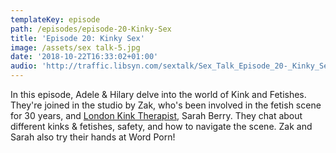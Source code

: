 ```yaml
---
templateKey: episode
path: /episodes/episode-20-Kinky-Sex
title: 'Episode 20: Kinky Sex'
image: /assets/sex talk-5.jpg
date: '2018-10-22T16:33:02+01:00'
audio: 'http://traffic.libsyn.com/sextalk/Sex_Talk_Episode_20-_Kinky_Sex.mp3'
---
```

In this episode, Adele & Hilary delve into the world of Kink and Fetishes. They're joined in the studio by Zak, who's been involved in the fetish scene for 30 years, and [London Kink Therapist](londonkinktherapist.co.uk), Sarah Berry. They chat about different kinks & fetishes, safety, and how to navigate the scene. Zak and Sarah also try their hands at Word Porn!
